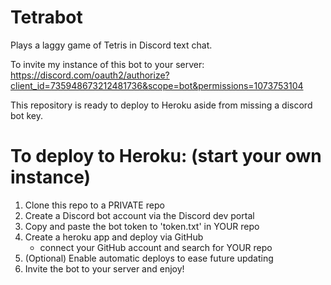 # Tetrabot
Plays a laggy game of Tetris in Discord text chat.

To invite my instance of this bot to your server:
https://discord.com/oauth2/authorize?client_id=735948673212481736&scope=bot&permissions=1073753104

This repository is ready to deploy to Heroku aside from missing a discord bot key.

# To deploy to Heroku: (start your own instance)
1. Clone this repo to a PRIVATE repo
2. Create a Discord bot account via the Discord dev portal
3. Copy and paste the bot token to 'token.txt' in YOUR repo
4. Create a heroku app and deploy via GitHub 
    - connect your GitHub account and search for YOUR repo
5. (Optional) Enable automatic deploys to ease future updating
6. Invite the bot to your server and enjoy!
